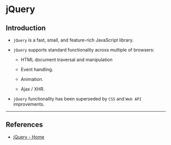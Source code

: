 # jQuery

## Introduction

* `jQuery` is a fast, small, and feature-rich JavaScript library. 

* `jQuery` supports standard functionality across multiple of browsers:

    * HTML document traversal and manipulation
    
    * Event handling.
    
    * Animation.
    
    * Ajax / XHR.

* `jQuery` functionality has been superseded by `CSS` and `Web API` improvements.

---

## References

* [jQuery - Home](https://jquery.com/)